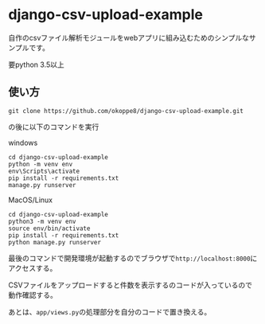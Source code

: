 # django-csv-upload-example

自作のcsvファイル解析モジュールをwebアプリに組み込むためのシンプルなサンプルです。

要python 3.5以上

## 使い方

```
git clone https://github.com/okoppe8/django-csv-upload-example.git 
```

の後に以下のコマンドを実行

windows

```
cd django-csv-upload-example
python -m venv env
env\Scripts\activate
pip install -r requirements.txt
manage.py runserver
```

MacOS/Linux

```
cd django-csv-upload-example
python3 -m venv env
source env/bin/activate
pip install -r requirements.txt
python manage.py runserver
```

最後のコマンドで開発環境が起動するのでブラウザで`http://localhost:8000`にアクセスする。

CSVファイルをアップロードすると件数を表示するのコードが入っているので動作確認する。

あとは、`app/views.py`の処理部分を自分のコードで置き換える。
